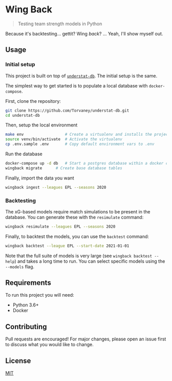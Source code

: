 # Wing Back
> Testing team strength models in Python


Because it's backtesting... gettit? Wing _back_? ... Yeah, I'll show myself out.

## Usage

### Initial setup

This project is built on top of [`understat-db`](https://github.com/Torvaney/understat-db). The initial setup is the same.

The simplest way to get started is to populate a local database with `docker-compose`.

First, clone the repository:

```bash
git clone https://github.com/Torvaney/understat-db.git
cd understat-db
```

Then, setup the local environment

```bash
make env                  # Create a virtualenv and installs the project & dependencies
source venv/bin/activate  # Activate the virtualenv
cp .env.sample .env       # Copy default environment vars to .env
```

Run the database

```bash
docker-compose up -d db   # Start a postgres database within a docker container
wingback migrate      # Create base database tables
```

Finally, import the data you want

```bash
wingback ingest --leagues EPL --seasons 2020
```

### Backtesting

The xG-based models require match simulations to be present in the database. You can generate these with the `resimulate` command:

```bash
wingback resimulate --leagues EPL --seasons 2020
```

Finally, to backtest the models, you can use the `backtest` command:

```bash
wingback backtest --league EPL --start-date 2021-01-01
```

Note that the full suite of models is very large (see `wingback backtest --help`) and takes a long time to run. You can select specific models using the `--models` flag.

## Requirements

To run this project you will need:

* Python 3.6+
* Docker


## Contributing

Pull requests are encouraged! For major changes, please open an issue first to discuss what you would like to change.

## License

[MIT](https://choosealicense.com/licenses/mit/)
